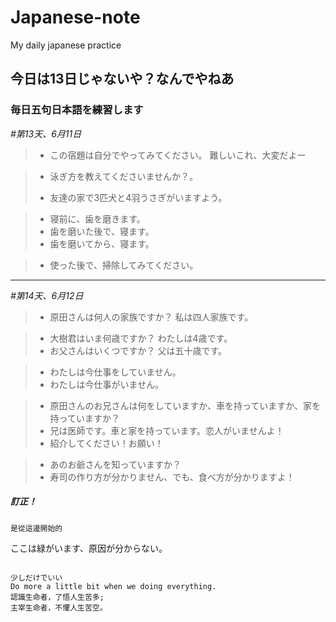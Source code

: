 # Japanese-note
My daily japanese practice

## 今日は13日じゃないや？なんでやねあ
    
### 毎日五句日本語を練習します
_#第13天、6月11日_

> - この宿題は自分でやってみてください。
>   難しいこれ、大変だよー

> - 泳ぎ方を教えてくださいませんか？。  
>
> - 友達の家で3匹犬と4羽うさぎがいますよう。

> - 寝前に、歯を磨きます。 
> - 歯を磨いた後で、寝ます。
> - 歯を磨いてから、寝ます。

> - 使った後で、掃除してみてください。


------------

_#第14天、6月12日_

> - 原田さんは何人の家族ですか？
    私は四人家族です。

> - 大樹君はいま何歳ですか？
    わたしは4歳です。
> - お父さんはいくつですか？
    父は五十歳です。

> - わたしは今仕事をしていません。
> - わたしは今仕事がいません。

> - 原田さんのお兄さんは何をしていますか、車を持っていますか、家を持っていますか？
> - 兄は医師です。車と家を持っています。恋人がいませんよ！
> - 紹介してください！お願い！

> - あのお爺さんを知っていますか？
> - 寿司の作り方が分かりません、でも、食べ方が分かりますよ！

##### 訂正！
```
是從這邊開始的
```
ここは緑がいます、原因が分からない。

```

少しだけでいい
Do more a little bit when we doing everything.
認識生命者，了悟人生苦多;
主宰生命者，不懼人生苦空。

```









